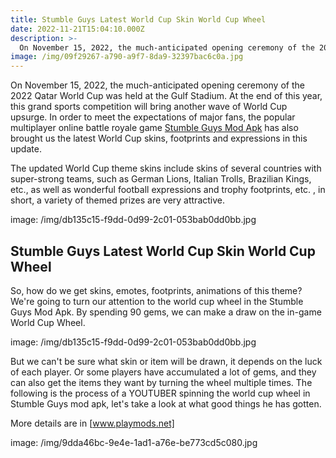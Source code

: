 ```yaml
---
title: Stumble Guys Latest World Cup Skin World Cup Wheel
date: 2022-11-21T15:04:10.000Z
description: >-
  On November 15, 2022, the much-anticipated opening ceremony of the 2022 Qatar World Cup was held at the Gulf Stadium. At the end of this year, this grand sports competition will bring another wave of World Cup upsurge..
image: /img/09f29267-a790-a9f7-8da9-32397bac6c0a.jpg
---
```


On November 15, 2022, the much-anticipated opening ceremony of the 2022 Qatar World Cup was held at the Gulf Stadium. At the end of this year, this grand sports competition will bring another wave of World Cup upsurge. In order to meet the expectations of major fans, the popular multiplayer online battle royale game [Stumble Guys Mod Apk](https://www.playmods.net/game/Stumble-Guys-Mod-Menu/com.kitkagames.fallbuddies1) has also brought us the latest World Cup skins, footprints and expressions in this update.

The updated World Cup theme skins include skins of several countries with super-strong teams, such as German Lions, Italian Trolls, Brazilian Kings, etc., as well as wonderful football expressions and trophy footprints, etc. , in short, a variety of themed prizes are very attractive.

image: /img/db135c15-f9dd-0d99-2c01-053bab0dd0bb.jpg

## Stumble Guys Latest World Cup Skin World Cup Wheel

So, how do we get skins, emotes, footprints, animations of this theme? We're going to turn our attention to the world cup wheel in the Stumble Guys Mod Apk. By spending 90 gems, we can make a draw on the in-game World Cup Wheel.

image: /img/db135c15-f9dd-0d99-2c01-053bab0dd0bb.jpg

But we can't be sure what skin or item will be drawn, it depends on the luck of each player. Or some players have accumulated a lot of gems, and they can also get the items they want by turning the wheel multiple times. The following is the process of a YOUTUBER spinning the world cup wheel in Stumble Guys mod apk, let's take a look at what good things he has gotten.

More details are in [www.playmods.net]

image: /img/9dda46bc-9e4e-1ad1-a76e-be773cd5c080.jpg